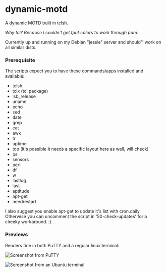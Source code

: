 # dynamic-motd
A dynamic MOTD built in tclsh.

*Why tcl? Because I couldn't get tput colors to work through pam.*

Currently up and running on my Debian "jessie" server and should™ work on all similar dists.

### Prerequisite
The scripts expect you to have these commands/apps installed and available:
- tclsh
- tclx (tcl package)
- lsb_release
- uname
- echo
- sed
- date
- grep
- cat
- awk
- tr
- uptime
- top (it's possible it needs a specific layout here as well, will check)
- ps
- sensors
- perl
- df
- w
- lastlog
- last
- aptitude
- apt-get
- needrestart

I also suggest you enable apt-get to update it's list with cron.daily. Otherwise you can uncomment the script in '50-check-updates' for a cheeky workaround. :)

### Previews
Renders fine in both PuTTY and a regular linux terminal:

![Screenshot from PuTTY](https://github.com/vonEdfa/dynamic-motd/edit/master/_img/example-putty.jpg "Putty")

![Screenshot from an Ubuntu terminal](https://github.com/vonEdfa/dynamic-motd/edit/master/_img/example-ubuntuterm.jpg "terminal")
